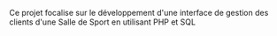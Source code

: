 Ce projet focalise sur le développement d'une interface de gestion des clients d'une Salle de Sport en utilisant PHP et SQL